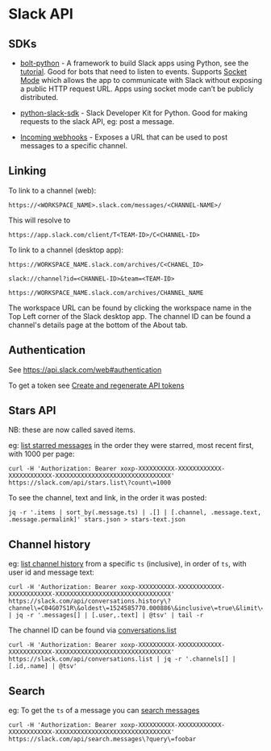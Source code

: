 # Slack API

## SDKs

- [bolt-python](https://github.com/SlackAPI/bolt-python) - A framework to build Slack apps using Python, see the [tutorial](https://slack.dev/bolt-python/tutorial/getting-started). Good for bots that need to listen to events. Supports [Socket Mode](https://api.slack.com/apis/connections/socket) which allows the app to communicate with Slack without exposing a public HTTP request URL. Apps using socket mode can’t be publicly distributed.

- [python-slack-sdk](https://github.com/slackapi/python-slack-sdk) - Slack Developer Kit for Python. Good for making requests to the slack API, eg: post a message.

- [Incoming webhooks](https://slack.com/help/articles/115005265063-Incoming-webhooks-for-Slack) - Exposes a URL that can be used to post messages to a specific channel.

## Linking

To link to a channel (web):

```
https://<WORKSPACE_NAME>.slack.com/messages/<CHANNEL-NAME>/
```

This will resolve to

```
https://app.slack.com/client/T<TEAM-ID>/C<CHANNEL-ID>
```

To link to a channel (desktop app):

```
https://WORKSPACE_NAME.slack.com/archives/C<CHANEL_ID>

slack://channel?id=<CHANNEL-ID>&team=<TEAM-ID>

https://WORKSPACE_NAME.slack.com/archives/CHANNEL_NAME
```

The workspace URL can be found by clicking the workspace name in the Top Left corner of the Slack desktop app.
The channel ID can be found a channel's details page at the bottom of the About tab.

## Authentication

See https://api.slack.com/web#authentication

To get a token see [Create and regenerate API tokens](https://get.slack.help/hc/en-us/articles/215770388-Create-and-regenerate-API-tokens)

## Stars API

NB: these are now called saved items.

eg: [list starred messages](https://api.slack.com/methods/stars.list) in the order they were starred, most recent first, with 1000 per page:

```
curl -H 'Authorization: Bearer xoxp-XXXXXXXXXX-XXXXXXXXXXXX-XXXXXXXXXXXX-XXXXXXXXXXXXXXXXXXXXXXXXXXXXXXXX' https://slack.com/api/stars.list\?count\=1000
```

To see the channel, text and link, in the order it was posted:

```
jq -r '.items | sort_by(.message.ts) | .[] | [.channel, .message.text, .message.permalink]' stars.json > stars-text.json
```

## Channel history

eg: [list channel history](https://api.slack.com/methods/conversations.history) from a specific `ts` (inclusive), in order of `ts`, with user id and message text:

```
curl -H 'Authorization: Bearer xoxp-XXXXXXXXXX-XXXXXXXXXXXX-XXXXXXXXXXXX-XXXXXXXXXXXXXXXXXXXXXXXXXXXXXXXX' https://slack.com/api/conversations.history\?channel\=C04G07S1R\&oldest\=1524585770.000886\&inclusive\=true\&limit\=1000 | jq -r '.messages[] | [.user,.text] | @tsv' | tail -r
```

The channel ID can be found via [conversations.list](https://api.slack.com/methods/conversations.list)

```
curl -H 'Authorization: Bearer xoxp-XXXXXXXXXX-XXXXXXXXXXXX-XXXXXXXXXXXX-XXXXXXXXXXXXXXXXXXXXXXXXXXXXXXXX' https://slack.com/api/conversations.list | jq -r '.channels[] | [.id,.name] | @tsv'
```

## Search

eg: To get the `ts` of a message you can [search messages](https://api.slack.com/methods/search.messages)

```
curl -H 'Authorization: Bearer xoxp-XXXXXXXXXX-XXXXXXXXXXXX-XXXXXXXXXXXX-XXXXXXXXXXXXXXXXXXXXXXXXXXXXXXXX' https://slack.com/api/search.messages\?query\=foobar
```
